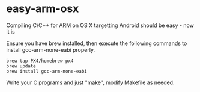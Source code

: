 # easy-arm-osx
Compiling C/C++ for ARM on OS X targetting Android should be easy - now it is

Ensure you have brew installed, then execute the following commands to install gcc-arm-none-eabi properly.

```
brew tap PX4/homebrew-px4
brew update
brew install gcc-arm-none-eabi
```

Write your C programs and just "make", modify Makefile as needed.
